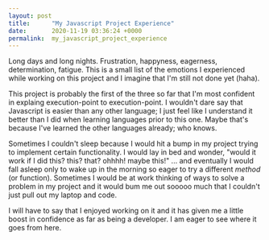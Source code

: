 ```yaml
---
layout: post
title:      "My Javascript Project Experience"
date:       2020-11-19 03:36:24 +0000
permalink:  my_javascript_project_experience
---
```



Long days and long nights. Frustration, happyness, eagerness, determination, fatigue. This is a small list of the emotions I experienced while working on this project and I imagine that I'm still not done yet (haha). 

This project is probably the first of the three so far that I'm most confident in explaing execution-point to execution-point. I wouldn't dare say that Javascript is easier than any other language; I just feel like I understand it better than I did when learning languages prior to this one. Maybe that's because I've learned the other languages already; who knows.

Sometimes I couldn't sleep because I would hit a bump in my project trying to implement certain functionality. I would lay in bed and wonder, "would it work if I did this? this? that? ohhhh! maybe this!" ... and eventually I would fall asleep only to wake up in the morning so eager to try a different *method* (or function). Sometimes I would be at work thinking of ways to solve a problem in my project and it would bum me out sooooo much that I couldn't just pull out my laptop and code. 

I will have to say that I enjoyed working on it and it has given me a little boost in confidence as far as being a developer. I am eager to see where it goes from here.
